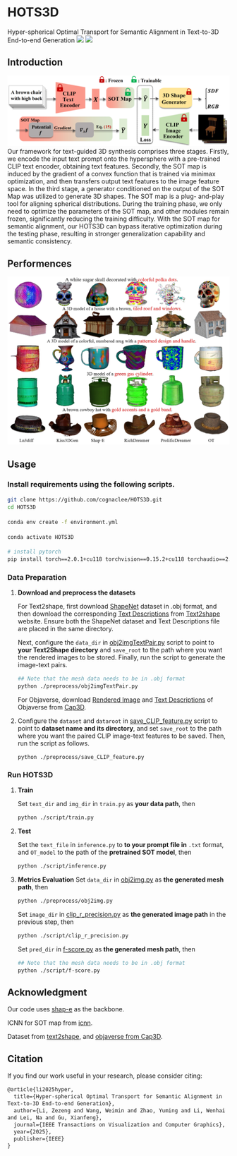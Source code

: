 # HOTS3D
Hyper-spherical Optimal Transport for Semantic Alignment in Text-to-3D End-to-end Generation
[![](https://img.shields.io/badge/Paper-arXiv-green?style=plastic&logo=arXiv&logoColor=green)](https://arxiv.org/pdf/2407.14419)
[![](https://img.shields.io/badge/Paper-PDF-red?style=plastic&logo=adobeacrobatreader&logoColor=red)](https://ieeexplore.ieee.org/abstract/document/11072368?casa_token=YObIajrfxCwAAAAA:3afmFQySRCqSUCNGxnIHmftxx00ZaRb2WgnVBk-j7rcfVemyBCYERZjFytl-X2viwHGwMMix63piBQ)

## Introduction
![Full pipeline of our hots3d](assets/pipeline.png)
Our framework for text-guided 3D synthesis comprises three stages. Firstly, we encode the input text prompt onto the hypersphere with a pre-trained CLIP text encoder, obtaining text features. Secondly, the SOT map is induced by the gradient of a convex function that is trained via minimax optimization, and then transfers output text
features to the image feature space. In the third stage, a generator conditioned on the output of the SOT Map was utilized to generate 3D shapes. The SOT map is a plug-
and-play tool for aligning spherical distributions. During the training phase, we only need to optimize the parameters
of the SOT map, and other modules remain frozen, significantly reducing the training difficulty. With the SOT map for semantic alignment, our HOTS3D can bypass iterative
optimization during the testing phase, resulting in stronger generalization capability and semantic consistency.

## Performences
![qualitative.png](assets/qualitative.png)

## Usage
### Install requirements using the following scripts.
```bash
git clone https://github.com/cognaclee/HOTS3D.git
cd HOTS3D

conda env create -f environment.yml

conda activate HOTS3D

# install pytorch
pip install torch==2.0.1+cu118 torchvision==0.15.2+cu118 torchaudio==2.0.2 --index-url https://download.pytorch.org/whl/cu118
```
### Data Preparation
1. **Download and preprocess the datasets**

   For Text2shape, first download [ShapeNet](https://huggingface.co/datasets/ShapeNet/ShapeNetCore) dataset in .obj format, and then download the corresponding [Text Descriptions](http://text2shape.stanford.edu/dataset/captions.tablechair.csv) from [Text2shape](http://text2shape.stanford.edu/) website. Ensure both the ShapeNet dataset and Text Descriptions file are placed in the same directory.

    Next, configure the ```data_dir``` in [obj2imgTextPair.py](./preprocess/obj2imgTextPair.py) script to point to **your Text2Shape directory** and  ```save_root``` to the path where you want the rendered images to be stored. Finally, run the script to generate the image-text pairs. 
	```bash
	## Note that the mesh data needs to be in .obj format
	python ./preprocess/obj2imgTextPair.py
	```
 
   For Objaverse, download [Rendered Image](https://huggingface.co/datasets/tiange/Cap3D/tree/main/misc/RenderedImage_zips) and [Text Descriptions](https://huggingface.co/datasets/tiange/Cap3D/blob/main/misc/Cap3D_automated_Objaverse.csv) of Objaverse from [Cap3D](https://huggingface.co/datasets/tiange/Cap3D).
   

2. Configure the ```dataset``` and ```dataroot``` in [save_CLIP_feature.py](./preprocess/save_CLIP_feature.py) script to point to **dataset name and its directory**, and set ```save_root``` to the path where you want the paired CLIP image-text features to be saved. Then, run the script as follows.

	```
	python ./preprocess/save_CLIP_feature.py
	```

### Run HOTS3D
1. **Train**
   
   Set ```text_dir``` and ```img_dir```  in ```train.py``` as **your data path**, then
   
	```bash
	python ./script/train.py
	```
3. **Test**
   
   Set the ```text_file``` in ```inference.py``` to **to your prompt file in**  ```.txt``` format, and ```OT_model``` to the path of the **pretrained SOT model**, then
   
	```bash
	python ./script/inference.py
	```
 4. **Metrics Evaluation**
    Set ```data_dir``` in [obj2img.py](./preprocess/obj2img.py) as **the generated mesh path**, then
   
	```bash
	python ./preprocess/obj2img.py
	```
   
    Set ```image_dir``` in [clip_r_precision.py](./script/clip_r_precision.py) as **the generated image path** in the previous step, then
   
	```bash
	python ./script/clip_r_precision.py
	```
     Set ```pred_dir``` in [f-score.py](./script/f-score.py) as **the generated mesh path**, then
   
	```bash
	## Note that the mesh data needs to be in .obj format
	python ./script/f-score.py
	```

## Acknowledgment

Our code uses <a href="https://github.com/openai/shap-e">shap-e</a> as the backbone. 

ICNN for SOT map from <a href="https://github.com/locuslab/icnn">icnn</a>.

Dataset from <a href="https://github.com/kchen92/text2shape/">text2shape</a>, and <a href="https://huggingface.co/datasets/tiange/Cap3D"> objaverse from Cap3D</a>.

## Citation
If you find our work useful in your research, please consider citing:

```
@article{li2025hyper,
  title={Hyper-spherical Optimal Transport for Semantic Alignment in Text-to-3D End-to-end Generation},
  author={Li, Zezeng and Wang, Weimin and Zhao, Yuming and Li, Wenhai and Lei, Na and Gu, Xianfeng},
  journal={IEEE Transactions on Visualization and Computer Graphics},
  year={2025},
  publisher={IEEE}
}
```
